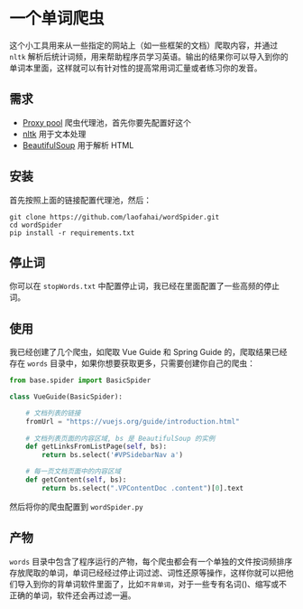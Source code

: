# 一个单词爬虫

这个小工具用来从一些指定的网站上（如一些框架的文档）爬取内容，并通过 `nltk` 解析后统计词频，用来帮助程序员学习英语。输出的结果你可以导入到你的单词本里面，这样就可以有针对性的提高常用词汇量或者练习你的发音。

## 需求
* [Proxy pool](https://github.com/jhao104/proxy_pool) 爬虫代理池，首先你要先配置好这个
* [nltk](https://www.nltk.org/)  用于文本处理
* [BeautifulSoup](https://beautiful-soup-4.readthedocs.io/en/latest/) 用于解析 HTML

## 安装

首先按照上面的链接配置代理池，然后：

```shell
git clone https://github.com/laofahai/wordSpider.git
cd wordSpider
pip install -r requirements.txt
```

## 停止词
你可以在 `stopWords.txt` 中配置停止词，我已经在里面配置了一些高频的停止词。

## 使用
我已经创建了几个爬虫，如爬取 Vue Guide 和 Spring Guide 的，爬取结果已经存在 `words` 目录中，如果你想要获取更多，只需要创建你自己的爬虫：

```python
from base.spider import BasicSpider

class VueGuide(BasicSpider):

    # 文档列表的链接
    fromUrl = "https://vuejs.org/guide/introduction.html"
    
    # 文档列表页面的内容区域, bs 是 BeautifulSoup 的实例
    def getLinksFromListPage(self, bs):
        return bs.select('#VPSidebarNav a')

    # 每一页文档页面中的内容区域
    def getContent(self, bs):
        return bs.select(".VPContentDoc .content")[0].text
```

然后将你的爬虫配置到 `wordSpider.py`

## 产物

`words` 目录中包含了程序运行的产物，每个爬虫都会有一个单独的文件按词频排序存放爬取的单词，单词已经经过停止词过滤、词性还原等操作，这样你就可以把他们导入到你的背单词软件里面了，比如`不背单词`，对于一些专有名词()、缩写或不正确的单词，软件还会再过滤一遍。